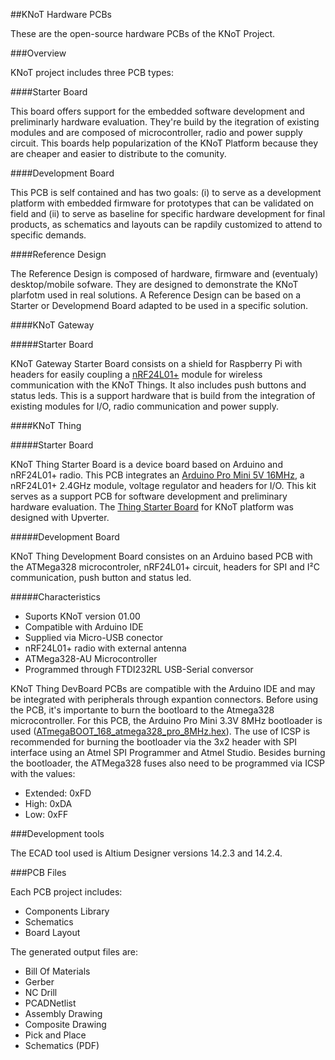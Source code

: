 ##KNoT Hardware PCBs

These are the open-source hardware PCBs of the KNoT Project.

###Overview

KNoT project includes three PCB types:

####Starter Board

This board offers support for the embedded software development and preliminarly hardware evaluation. They're build by the itegration of existing modules and are composed of microcontroller, radio and power supply circuit. This boards help popularization of the KNoT Platform because they are cheaper and easier to distribute to the comunity.

####Development Board

This PCB is self contained and has two goals: (i) to serve as a development platform with embedded firmware for prototypes that can be validated on field and (ii) to serve as baseline for specific hardware development for final products, as schematics and layouts can be rapdily customized to attend to specific demands.

####Reference Design

The Reference Design is composed of hardware, firmware and (eventualy) desktop/mobile sofware. They are designed to demonstrate the KNoT plarfotm used in real solutions. A Reference Design can be based on a Starter or Developmend Board adapted to be used in a specific solution.

####KNoT Gateway

#####Starter Board

KNoT Gateway Starter Board consists on a shield for Raspberry Pi with headers for easily coupling a [nRF24L01+](https://www.nordicsemi.com/eng/Products/2.4GHz-RF/nRF24L01P) module for wireless communication with the KNoT Things. It also includes push buttons and status leds. This is a support hardware that is build from the integration of existing modules for I/O, radio communication and power supply.

####KNoT Thing

#####Starter Board

KNoT Thing Starter Board is a device board based on Arduino and nRF24L01+ radio. This PCB integrates an [Arduino Pro Mini 5V 16MHz](https://www.arduino.cc/en/Main/arduinoBoardProMini), a nRF24L01+ 2.4GHz module, voltage regulator and headers for I/O. This kit serves as a support PCB for software development and preliminary hardware evaluation. The [Thing Starter Board](https://upverter.com/CESARKNoT/ea9bba79e71df466/KNoT-nRF24L01/) for KNoT platform was designed with Upverter.

#####Development Board

KNoT Thing Development Board consistes on an Arduino based PCB with the ATMega328 microcontroler, nRF24L01+ circuit, headers for SPI and I²C communication, push button and status led.

#####Characteristics

 - Suports KNoT version 01.00
 - Compatible with Arduino IDE
 - Supplied via Micro-USB conector
 - nRF24L01+ radio with external antenna
 - ATMega328-AU Microcontroller
 - Programmed through FTDI232RL USB-Serial conversor


KNoT Thing DevBoard PCBs are compatible with the Arduino IDE and may be integrated with peripherals through expantion connectors.
Before using the PCB, it's importante to burn the bootloard to the Atmega328 microcontroller. For this PCB, the Arduino Pro Mini 3.3V 8MHz bootloader is used ([ATmegaBOOT_168_atmega328_pro_8MHz.hex](https://github.com/arduino/Arduino/blob/master/hardware/arduino/avr/bootloaders/atmega/ATmegaBOOT_168_atmega328_pro_8MHz.hex)). The use of ICSP is recommended for burning the bootloader via the 3x2 header with SPI interface using an Atmel SPI Programmer and Atmel Studio. Besides burning the bootloader, the ATMega328 fuses also need to be programmed via ICSP with the values:
 - Extended: 0xFD
 - High: 0xDA
 - Low: 0xFF

###Development tools

The ECAD tool used is Altium Designer versions 14.2.3 and 14.2.4.


###PCB Files

Each PCB project includes:
 - Components Library
 - Schematics
 - Board Layout

The generated output files are:
 - Bill Of Materials
 - Gerber
 - NC Drill
 - PCADNetlist
 - Assembly Drawing
 - Composite Drawing
 - Pick and Place
 - Schematics (PDF)
